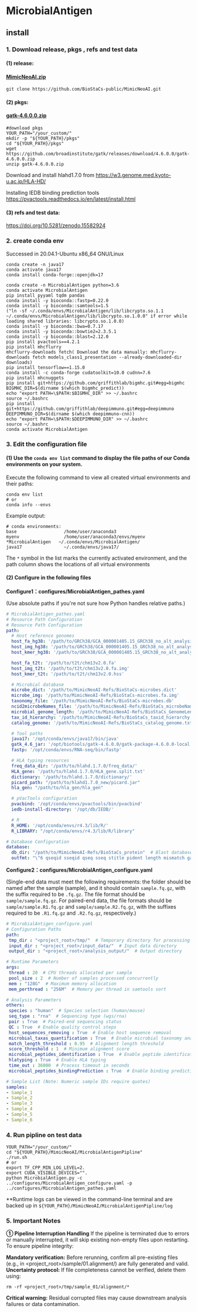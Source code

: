 # MicrobialAntigen
## install 

### **1. Download release**, pkgs , refs and test data

#### (1) release:

####  [MimicNeoAI.zip]()

```shell
git clone https://github.com/BioStaCs-public/MimicNeoAI.git
```

#### (2) pkgs:

####   [gatk-4.6.0.0.zip](https://github.com/broadinstitute/gatk/releases/download/4.6.0.0/gatk-4.6.0.0.zip)

```shell
#download pkgs
YOUR_PATH="/your_custom/"
mkdir -p "${YOUR_PATH}/pkgs"
cd "${YOUR_PATH}/pkgs"
wget https://github.com/broadinstitute/gatk/releases/download/4.6.0.0/gatk-4.6.0.0.zip
unzip gatk-4.6.0.0.zip
```
Download and install hlahd1.7.0 from https://w3.genome.med.kyoto-u.ac.jp/HLA-HD/

Installing IEDB binding prediction tools
https://pvactools.readthedocs.io/en/latest/install.html

#### (3) refs and test data: 

https://doi.org/10.5281/zenodo.15582924

### 2. create conda env

Successed in 20.04.1-Ubuntu x86_64 GNU/Linux
```shell
conda create -n java17
conda activate java17
conda install conda-forge::openjdk=17

conda create -n MicrobialAntigen python=3.6
conda activate MicrobialAntigen
pip install pyyaml tqdm pandas
conda install -y bioconda::fastp=0.22.0
conda install -y bioconda::samtools=1.5
("ln -sf ~/.conda/envs/MicrobialAntigen/lib/libcrypto.so.1.1 ~/.conda/envs/MicrobialAntigen/lib/libcrypto.so.1.0.0" if error while loading shared libraries: libcrypto.so.1.0.0)
conda install -y bioconda::bwa=0.7.17
conda install -y bioconda::bowtie2=2.3.5.1
conda install -y bioconda::blast=2.12.0
pip install pvactools==4.2.1
pip install mhcflurry
mhcflurry-downloads fetch( Download the data manually: mhcflurry-downloads fetch models_class1_presentation --already-downloaded-dir downloads)
pip install tensorflow==1.15.0
conda install -c conda-forge cudatoolkit=10.0 cudnn=7.6
pip install mhcnuggets
pip install git+https://github.com/griffithlab/bigmhc.git#egg=bigmhc
BIGMHC_DIR=$(dirname $(which bigmhc_predict))
echo "export PATH=\$PATH:$BIGMHC_DIR" >> ~/.bashrc
source ~/.bashrc
pip install git+https://github.com/griffithlab/deepimmuno.git#egg=deepimmuno
DEEPIMMUNO_DIR=$(dirname $(which deepimmuno-cnn))
echo "export PATH=\$PATH:$DEEPIMMUNO_DIR" >> ~/.bashrc
source ~/.bashrc
conda activate MicrobialAntigen
```

### 3. ‌**Edit the configuration file**

#### (1)  ‌‌**Use the `conda env list` command**‌ to display the file paths of our Conda environments on your system.

Execute the following command to view all created virtual environments and their paths:

```shell
conda env list
# or
conda info --envs
```

Example output:

```shell
# conda environments:
base                  /home/user/anaconda3
myenv                 /home/user/anaconda3/envs/myenv
*MicrobialAntigen   ~/.conda/envs/MicrobialAntigen/
java17                ~/.conda/envs/java17/
```

The `*` symbol in the list marks the currently activated environment, and the path column shows the locations of all virtual environments‌

#### (2) **Configure in the following files**

**Configure1：configures/MicrobialAntigen_pathes.yaml**

(Use absolute paths if you're not sure how Python handles relative paths.)

```yaml
# MicrobialAntigen_pathes.yaml
# Resource Path Configuration
# Resource Path Configuration
path:
  # Host reference genomes
  host_fa_hg38: '/path/to/GRCh38/GCA_000001405.15_GRCh38_no_alt_analysis_set.fa'
  host_img_hg38: '/path/to/GRCh38/GCA_000001405.15_GRCh38_no_alt_analysis_set.fa.img'
  host_kmer_hg38: '/path/to/GRCh38/GCA_000001405.15_GRCh38_no_alt_analysis_set.hss'

  host_fa_t2t: '/path/to/t2t/chm13v2.0.fa'
  host_img_t2t: '/path/to/t2t/chm13v2.0.fa.img'
  host_kmer_t2t: '/path/to/t2t/chm13v2.0.hss'

  # Microbial database
  microbe_dict: '/path/to/MimicNeoAI-Refs/BioStaCs-microbes.dict'
  microbe_img: '/path/to/MimicNeoAI-Refs/BioStaCs-microbes.fa.img'
  taxonomy_file: '/path/to/MimicNeoAI-Refs/BioStaCs-microbes.db'
  ncid2microbeNames_file: '/path/to/MimicNeoAI-Refs/BioStaCs_microbeNames_sep=tab.csv'
  microbial_genome_length: '/path/to/MimicNeoAI-Refs/BioStaCs_GenomeLength.csv'
  tax_id_hierarchy: '/path/to/MimicNeoAI-Refs/BioStaCs_taxid_hierarchy.txt'
  catalog_genome: '/path/to/MimicNeoAI-Refs/BioStaCs_catalog_genome.txt'

  # Tool paths
  java17: '/opt/conda/envs/java17/bin/java'
  gatk_4.6_jar: '/opt/biotools/gatk-4.6.0.0/gatk-package-4.6.0.0-local.jar'
  fastp: '/opt/conda/envs/RNA-seq/bin/fastp'

  # HLA typing resources
  freq_data_dir: '/path/to/hlahd.1.7.0/freq_data/'
  HLA_gene: '/path/to/hlahd.1.7.0/HLA_gene.split.txt'
  dictionary: '/path/to/hlahd.1.7.0/dictionary/'
  picard_path: "/path/to/hlahd1.7.0_new/picard.jar"
  hla_gen: "/path/to/hla_gen/hla_gen"

  # pVacTools configuration
  pvacbind: '/opt/conda/envs/pvactools/bin/pvacbind'
  iedb-install-directory: '/opt/db/IEDB/'

  # R
  R_HOME: '/opt/conda/envs/r4.3/lib/R/'
  R_LIBRARY: "/opt/conda/envs/r4.3/lib/R/library"

# Database Configuration
database:
  db_dir: "/path/to/MimicNeoAI-Refs/BioStaCs_protein"  # Blast database path
  outfmt: "\"6 qseqid sseqid qseq sseq stitle pident length mismatch gapopen evalue bitscore\""  # blastx output format
```

**Configure2：configures/MicrobialAntigen_configure.yaml**

(Single-end data must meet the following requirements: the folder should be named after the sample (sample), and it should contain `sample.fq.gz`, with the suffix required to be `.fq.gz`. The file format should be `sample/sample.fq.gz`. For paired-end data, the file formats should be `sample/sample.R1.fq.gz` and `sample/sample.R2.fq.gz`, with the suffixes required to be `.R1.fq.gz` and `.R2.fq.gz`, respectively.)

```yaml
# MicrobialAntigen_configure.yaml
# Configuration Paths
path:
 tmp_dir : "<project_root>/tmp/"  # Temporary directory for processing files
 input_dir : "<project_root>/input_data/"  # Input data directory
 output_dir : "<project_root>/analysis_output/"  # Output directory

# Runtime Parameters
args:
 thread : 20  # CPU threads allocated per sample
 pool_size : 2  # Number of samples processed concurrently
 mem : "128G"  # Maximum memory allocation
 mem_perthread : "256M"  # Memory per thread in samtools sort

# Analysis Parameters
others:
 species : "human"  # Species selection (human/mouse)
 seq_type : "rna"  # Sequencing type (wgs/rna)
 pair : True  # Paired-end sequencing status
 QC : True  # Enable quality control steps
 host_sequences_removing : True  # Enable host sequence removal
 microbial_taxas_quantification : True  # Enable microbial taxonomy analysis
 match_length_threshold : 0.95  # Alignment length threshold
 score_threshold : 1  # Minimum alignment score
 microbial_peptides_identification : True  # Enable peptide identification
 hlatyping : True  # Enable HLA typing
 time_out : 36000  # Process timeout in seconds
 microbial_peptides_bindingPrediction : True  # Enable binding prediction

# Sample List (Note: Numeric sample IDs require quotes)
samples:
- Sample_1
- Sample_2
- Sample_3
- Sample_4
- Sample_5
- Sample_6
```
### **4. Run pipline on test data**

```shell
YOUR_PATH="/your_custom/"
cd "${YOUR_PATH}/MimicNeoAI/MicrobialAntigenPipline"
./run.sh
# or
export TF_CPP_MIN_LOG_LEVEL=2. 
export CUDA_VISIBLE_DEVICES="".
python MicrobialAntigen.py -c ../configures/MicrobialAntigen_configure.yaml -p ../configures/MicrobialAntigen_pathes.yaml
```

**Runtime logs can be viewed in the command-line terminal and are backed up in `${YOUR_PATH}/MimicNeoAI/MicrobialAntigenPipline/log`

### **5. Important Notes**‌
**① Pipeline Interruption Handling**‌
If the pipeline is terminated due to errors or manually interrupted, it will ‌skip existing non-empty files‌ upon restarting. To ensure pipeline integrity:

‌**Mandatory verification‌:**
Before rerunning, confirm all pre-existing files (e.g., in <project_root>/sample/01.alignment/) are fully generated and valid.
**‌Uncertainty protocol‌:**
If file completeness cannot be verified, delete them using:
```shell
rm -rf <project_root>/tmp/sample_01/alignment/*
```
‌**Critical warning‌:**
Residual corrupted files may cause downstream analysis failures or data contamination.

